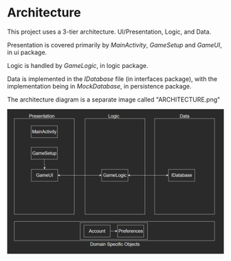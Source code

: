 # Architecture

This project uses a 3-tier architecture. UI/Presentation, Logic, and Data.

Presentation is covered primarily by *MainActivity*, *GameSetup* and *GameUI*, in ui package.

Logic is handled by *GameLogic*, in logic package.

Data is implemented in the *IDatabase* file (in interfaces package), with the implementation being in *MockDatabase*, in persistence package.

The architecture diagram is a separate image called "ARCHITECTURE.png"

![ARCHITECURE](ARCHITECTURE.png)
